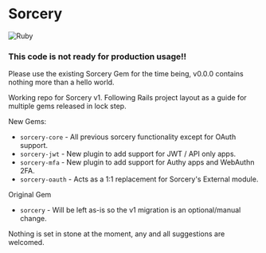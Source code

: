 # Sorcery

![Ruby](https://github.com/Sorcery/sorcery-rework/workflows/Ruby/badge.svg)

### **This code is not ready for production usage!!**

Please use the existing Sorcery Gem for the time being, v0.0.0 contains nothing
more than a hello world.

Working repo for Sorcery v1. Following Rails project layout as a guide for
multiple gems released in lock step.

New Gems:

* `sorcery-core` - All previous sorcery functionality except for OAuth support.
* `sorcery-jwt` - New plugin to add support for JWT / API only apps.
* `sorcery-mfa` - New plugin to add support for Authy apps and WebAuthn 2FA.
* `sorcery-oauth` - Acts as a 1:1 replacement for Sorcery's External module.

Original Gem

* `sorcery` - Will be left as-is so the v1 migration is an optional/manual change.

Nothing is set in stone at the moment, any and all suggestions are welcomed.
